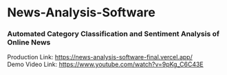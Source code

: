 # News-Analysis-Software
### Automated Category Classification and Sentiment Analysis of Online News<br>
Production Link: https://news-analysis-software-final.vercel.app/<br>
Demo Video Link: https://www.youtube.com/watch?v=9pKg_C6C43E
